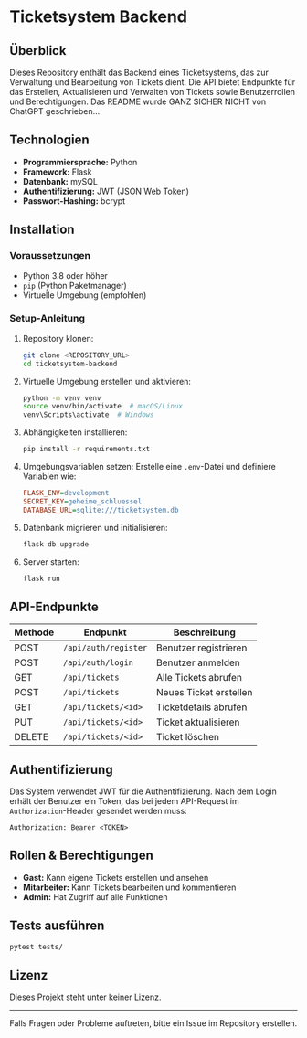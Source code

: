 # Ticketsystem Backend

## Überblick
Dieses Repository enthält das Backend eines Ticketsystems, das zur Verwaltung und Bearbeitung von Tickets dient. Die API bietet Endpunkte für das Erstellen, Aktualisieren und Verwalten von Tickets sowie Benutzerrollen und Berechtigungen. Das README wurde GANZ SICHER NICHT von ChatGPT geschrieben...

## Technologien
- **Programmiersprache:** Python
- **Framework:** Flask
- **Datenbank:** mySQL
- **Authentifizierung:** JWT (JSON Web Token)
- **Passwort-Hashing:** bcrypt

## Installation
### Voraussetzungen
- Python 3.8 oder höher
- `pip` (Python Paketmanager)
- Virtuelle Umgebung (empfohlen)

### Setup-Anleitung
1. Repository klonen:
   ```sh
   git clone <REPOSITORY_URL>
   cd ticketsystem-backend
   ```
2. Virtuelle Umgebung erstellen und aktivieren:
   ```sh
   python -m venv venv
   source venv/bin/activate  # macOS/Linux
   venv\Scripts\activate  # Windows
   ```
3. Abhängigkeiten installieren:
   ```sh
   pip install -r requirements.txt
   ```
4. Umgebungsvariablen setzen:
   Erstelle eine `.env`-Datei und definiere Variablen wie:
   ```ini
   FLASK_ENV=development
   SECRET_KEY=geheime_schluessel
   DATABASE_URL=sqlite:///ticketsystem.db
   ```
5. Datenbank migrieren und initialisieren:
   ```sh
   flask db upgrade
   ```
6. Server starten:
   ```sh
   flask run
   ```

## API-Endpunkte
| Methode  | Endpunkt               | Beschreibung |
|----------|------------------------|--------------|
| POST     | `/api/auth/register`    | Benutzer registrieren |
| POST     | `/api/auth/login`       | Benutzer anmelden |
| GET      | `/api/tickets`          | Alle Tickets abrufen |
| POST     | `/api/tickets`          | Neues Ticket erstellen |
| GET      | `/api/tickets/<id>`     | Ticketdetails abrufen |
| PUT      | `/api/tickets/<id>`     | Ticket aktualisieren |
| DELETE   | `/api/tickets/<id>`     | Ticket löschen |

## Authentifizierung
Das System verwendet JWT für die Authentifizierung. Nach dem Login erhält der Benutzer ein Token, das bei jedem API-Request im `Authorization`-Header gesendet werden muss:
```http
Authorization: Bearer <TOKEN>
```

## Rollen & Berechtigungen
- **Gast:** Kann eigene Tickets erstellen und ansehen
- **Mitarbeiter:** Kann Tickets bearbeiten und kommentieren
- **Admin:** Hat Zugriff auf alle Funktionen

## Tests ausführen
```sh
pytest tests/
```

## Lizenz
Dieses Projekt steht unter keiner Lizenz.

---
Falls Fragen oder Probleme auftreten, bitte ein Issue im Repository erstellen.

